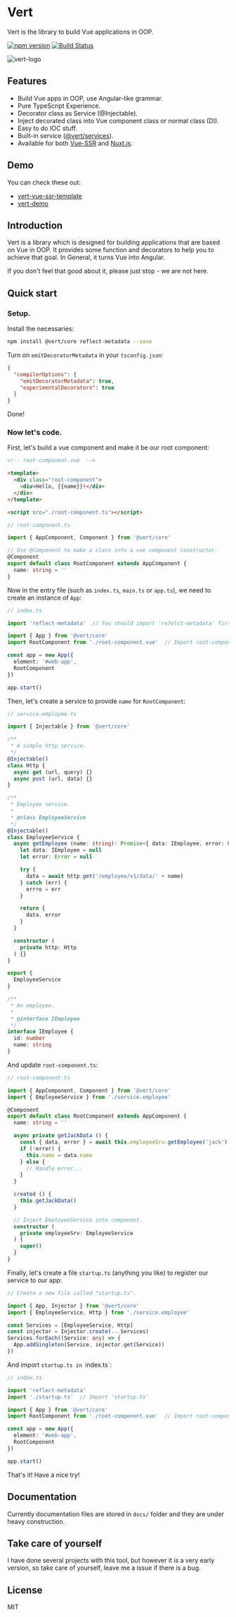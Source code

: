 # Vert

Vert is the library to build Vue applications in OOP.

[![npm version](https://badge.fury.io/js/%40vert%2Fcore.svg)](https://badge.fury.io/js/%40vert%2Fcore)
[![Build Status](https://travis-ci.org/LancerComet/Vert-Core.svg?branch=master)](https://github.com/LancerComet/Vert-Core)

![vert-logo](https://raw.githubusercontent.com/LancerComet/Vert-Core/master/logo.png)

## Features

 - Build Vue apps in OOP, use Angular-like grammar.
 - Pure TypeScript Experience.
 - Decorator class as Service (@Injectable).
 - Inject decorated class into Vue component class or normal class (DI).
 - Easy to do IOC stuff.
 - Built-in service ([@vert/services](https://github.com/LancerComet/Vert-Services)).
 - Available for both [Vue-SSR](https://ssr.vuejs.org) and [Nuxt.js](https://github.com/nuxt/nuxt.js).

## Demo

You can check these out:

 - [vert-vue-ssr-template](https://github.com/LancerComet/vert-vue-ssr-template)
 - [vert-demo](https://github.com/LancerComet/Vert-Demo)

## Introduction

Vert is a library which is designed for building applications that are based on Vue in OOP. It provides some function and decorators to help you to achieve that goal. In General, it turns Vue into Angular.

If you don't feel that good about it, please just stop - we are not here.

## Quick start

### Setup.

Install the necessaries:

```bash
npm install @vert/core reflect-metadata --save
```

Turn on `emitDecoratorMetadata` in your `tsconfig.json`:

```json
{
  "compilerOptions": {
    "emitDecoratorMetadata": true,
    "experimentalDecorators": true
  }
}
```

Done!

### Now let's code.

First, let's build a vue component and make it be our root component:

```html
<!-- root-component.vue  -->

<template>
  <div class="root-component">
    <div>Hello, {{name}}!</div>
  </div>
</template> 

<script src="./root-component.ts"></script>
```

```typescript
// root-component.ts

import { AppComponent, Component } from '@vert/core'

// Use @Component to make a class into a vue component constructor.
@Component
export default class RootComponent extends AppComponent {
  name: string = ''  
}
```

Now in the entry file (such as `index.ts`, `main.ts` or `app.ts`), we need to create an instance of `App`:

```typescript
// index.ts

import 'reflect-metadata'  // You should import 'refelct-metadata' first.

import { App } from '@vert/core'
import RootComponent from './root-component.vue'  // Import root-component.vue

const app = new App({
  element: '#web-app',
  RootComponent
})

app.start()
```

Then, let's create a service to provide `name` for `RootComponent`:

```typescript
// service.employee.ts

import { Injectable } from '@vert/core'

/**
 * A simple http service.
 */
@Injectable()
class Http {
  async get (url, query) {}
  async post (url, data) {}
}

/**
 * Employee service.
 *
 * @class EmployeeService
 */
@Injectable()
class EmployeeService {
  async getEmployee (name: string): Promise<{ data: IEmployee, error: Error }> {
    let data: IEmployee = null
    let error: Error = null

    try {
      data = await http.get('/employee/v1/data/' + name)
    } catch (err) {
      errro = err
    }

    return {
      data, error
    }
  }

  constructor (
    private http: Http
  ) {}
}

export {
  EmployeeService
}

/**
 * An employee.
 *
 * @interface IEmployee
 */
interface IEmployee {
  id: number
  name: string
}
```

And update `root-component.ts`:

```typescript
// root-component.ts

import { AppComponent, Component } from '@vert/core'
import { EmployeeService } from './service.employee'

@Component
export default class RootComponent extends AppComponent {
  name: string = ''

  async private getJackData () {
    const { data, error } = await this.employeeSrv.getEmployee('jack')
    if (!error) {
      this.name = data.name
    } else {
      // Handle error...
    }
  }

  created () {
    this.getJackData()
  }

  // Inject EmployeeService into component.
  constructor (
    private employeeSrv: EmployeeService
  ) {
    super()
  }
}
```

Finally, let's create a file `startup.ts` (anything you like) to register our service to our app:

```typescript
// Create a new file called "startup.ts".

import { App, Injector } from '@vert/core'
import { EmployeeService, Http } from './service.employee'

const Services = [EmployeeService, Http]
const injector = Injector.create(...Services)
Services.forEach((Service: any) => {
  App.addSingleton(Service, injector.get(Service))
})
```

And import `startup.ts in `index.ts`:

```typescript
// index.ts

import 'reflect-metadata'
import './startup.ts'  // Import 'startup.ts'

import { App } from '@vert/core'
import RootComponent from './root-component.vue'  // Import root-component.vue

const app = new App({
  element: '#web-app',
  RootComponent
})

app.start()
```

That's it! Have a nice try!

## Documentation

Currently documentation files are stored in `docs/` folder and they are under heavy construction.

## Take care of yourself

I have done several projects with this tool, but however it is a very early version, so take care of yourself, leave me a issue if there is a bug.

## License

MIT
